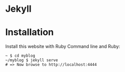 Jekyll
====

# Installation
Install this website with Ruby Command line and Ruby:

    ~ $ cd myblog
    ~/myblog $ jekyll serve
    # => Now browse to http://localhost:4444
